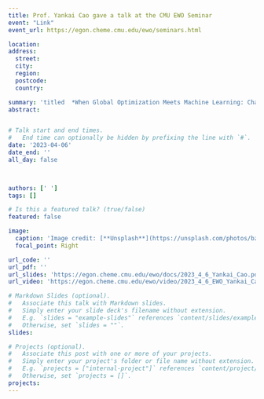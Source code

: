 ```yaml
---
title: Prof. Yankai Cao gave a talk at the CMU EWO Seminar
event: "Link"
event_url: https://egon.cheme.cmu.edu/ewo/seminars.html

location:  
address:
  street:  
  city:  
  region:  
  postcode:  
  country:  

summary: 'titled  *When Global Optimization Meets Machine Learning: Challenges and Opportunities*.'
abstract: 


# Talk start and end times.
#   End time can optionally be hidden by prefixing the line with `#`.
date: '2023-04-06'
date_end: ''
all_day: false

 

authors: [' ']
tags: []

# Is this a featured talk? (true/false)
featured: false

image:
  caption: 'Image credit: [**Unsplash**](https://unsplash.com/photos/bzdhc5b3Bxs)'
  focal_point: Right

url_code: ''
url_pdf: ''
url_slides: 'https://egon.cheme.cmu.edu/ewo/docs/2023_4_6_Yankai_Cao.pdf'
url_video: 'https://egon.cheme.cmu.edu/ewo/video/2023_4_6_EWO_Yankai_Cao.mp4'

# Markdown Slides (optional).
#   Associate this talk with Markdown slides.
#   Simply enter your slide deck's filename without extension.
#   E.g. `slides = "example-slides"` references `content/slides/example-slides.md`.
#   Otherwise, set `slides = ""`.
slides:

# Projects (optional).
#   Associate this post with one or more of your projects.
#   Simply enter your project's folder or file name without extension.
#   E.g. `projects = ["internal-project"]` references `content/project/deep-learning/index.md`.
#   Otherwise, set `projects = []`.
projects:
---
```

